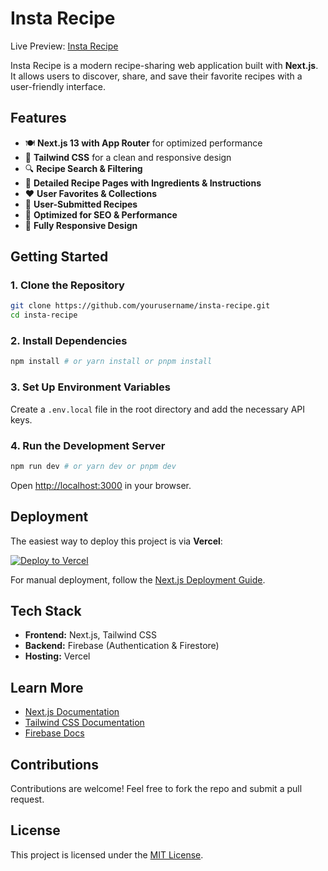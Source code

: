 # Insta Recipe

Live Preview: [Insta Recipe](https://insta-recipe.netlify.app/)

Insta Recipe is a modern recipe-sharing web application built with **Next.js**. It allows users to discover, share, and save their favorite recipes with a user-friendly interface.

## Features

- 🍽 **Next.js 13 with App Router** for optimized performance
- 🎨 **Tailwind CSS** for a clean and responsive design
- 🔍 **Recipe Search & Filtering**
- 📖 **Detailed Recipe Pages with Ingredients & Instructions**
- ❤️ **User Favorites & Collections**
- 📝 **User-Submitted Recipes**
- 🚀 **Optimized for SEO & Performance**
- 📱 **Fully Responsive Design**

## Getting Started

### 1. Clone the Repository
```bash
git clone https://github.com/yourusername/insta-recipe.git
cd insta-recipe
```

### 2. Install Dependencies
```bash
npm install # or yarn install or pnpm install
```

### 3. Set Up Environment Variables
Create a `.env.local` file in the root directory and add the necessary API keys.

### 4. Run the Development Server
```bash
npm run dev # or yarn dev or pnpm dev
```
Open [http://localhost:3000](http://localhost:3000) in your browser.

## Deployment
The easiest way to deploy this project is via **Vercel**:

[![Deploy to Vercel](https://vercel.com/button)](https://vercel.com/new?utm_source=github&utm_medium=readme)

For manual deployment, follow the [Next.js Deployment Guide](https://nextjs.org/docs/app/building-your-application/deploying).

## Tech Stack
- **Frontend:** Next.js, Tailwind CSS
- **Backend:** Firebase (Authentication & Firestore)
- **Hosting:** Vercel

## Learn More
- [Next.js Documentation](https://nextjs.org/docs)
- [Tailwind CSS Documentation](https://tailwindcss.com/docs)
- [Firebase Docs](https://firebase.google.com/docs)

## Contributions
Contributions are welcome! Feel free to fork the repo and submit a pull request.

## License
This project is licensed under the [MIT License](LICENSE).

